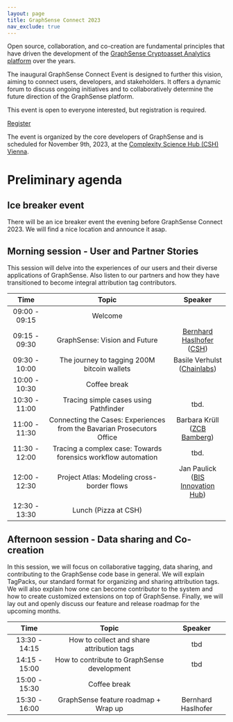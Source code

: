 ```yaml
---
layout: page
title: GraphSense Connect 2023
nav_exclude: true
---
```


Open source, collaboration, and co-creation are fundamental principles
that have driven the development of the [GraphSense Cryptoasset Analytics
platform](https://github.com/graphsense) over the years.

The inaugural GraphSense Connect Event is designed to further this vision,
aiming to connect users, developers, and stakeholders. It offers a dynamic
forum to discuss ongoing initiatives and to collaboratively determine the
future direction of the GraphSense platform.

This event is open to everyone interested, but
registration is required.

<div class="row justify-content-center my-5">
    <div class="col-6 d-flex justify-content-center">
        <a href="https://forms.gle/cZ3i8Aq6oyYYow4n9" class="btn btn-secondary btn-lg">Register</a>
    </div>
</div>

The event is organized by the core developers of GraphSense and is scheduled
for November 9th, 2023, at the [Complexity Science Hub (CSH) Vienna](https://csh.ac.at).

# Preliminary agenda

## Ice breaker event

There will be an ice breaker event the evening before GraphSense Connect 2023. We will find
a nice location and announce it asap.

## Morning session - User and Partner Stories

This session will delve into the experiences of our users and their diverse applications
of GraphSense. Also listen to our partners and how they have transitioned to become integral attribution
tag contributors.


<div class="table-wrapper" markdown="1">

| Time          | Topic                                                                     | Speaker                               |
|:-------------:|:-------------------------------------------------------------------------:|:-------------------------------------:|
| 09:00 - 09:15 | Welcome                                                                   |                                       |
| 09:15 - 09:30 | GraphSense: Vision and Future                                             | [Bernhard Haslhofer](https://bernhardhaslhofer.info/)<br>([CSH](https://www.csh.ac.at/))           |
| 09:30 - 10:00 | The journey to tagging 200M bitcoin wallets                               | Basile Verhulst<br>([Chainlabs](https://chainlabs.ai/))        |
| 10:00 - 10:30 | Coffee break                                                              |                                       |
| 10:30 - 11:00 | Tracing simple cases using Pathfinder                                     | tbd.                                  |
| 11:00 - 11:30 | Connecting the Cases: Experiences from the Bavarian Prosecutors Office    | Barbara Krüll<br>([ZCB Bamberg](https://www.justiz.bayern.de/gerichte-und-behoerden/generalstaatsanwaltschaft/bamberg/spezial_1.php))        |
| 11:30 - 12:00 | Tracing a complex case: Towards forensics workflow automation             | tbd.                                  |
| 12:00 - 12:30 | Project Atlas: Modeling cross-border flows                                | Jan Paulick<br>([BIS Innovation Hub](https://www.bis.org/about/bisih/locations/eurosystem.htm))   |
| 12:30 - 13:30 | Lunch (Pizza at CSH)                                                      |                                       |

</div>


## Afternoon session - Data sharing and Co-creation

In this session, we will focus on collaborative tagging, data sharing, and contributing to the
GraphSense code base in general. We will explain TagPacks, our standard format for organizing and sharing
attribution tags. We will also explain how one can become contributor to the system and how to create
customized extensions on top of GraphSense. Finally, we will lay out and openly discuss our feature
and release roadmap for the upcoming months.


<div class="table-wrapper" markdown="1">

| Time          | Topic                                               | Speaker            |
|:-------------:|:---------------------------------------------------:|:------------------:|
| 13:30 - 14:15 | How to collect and share attribution tags           | tbd				   |
| 14:15 - 15:00 | How to contribute to GraphSense development         | tbd                |
| 15:00 - 15:30 | Coffee break                                        |                    |
| 15:30 - 16:00 | GraphSense feature roadmap + Wrap up                | Bernhard Haslhofer |

</div>

